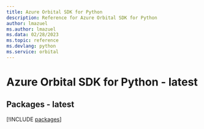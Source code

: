 ```yaml
---
title: Azure Orbital SDK for Python
description: Reference for Azure Orbital SDK for Python
author: lmazuel
ms.author: lmazuel
ms.data: 02/28/2023
ms.topic: reference
ms.devlang: python
ms.service: orbital
---
```

# Azure Orbital SDK for Python - latest
## Packages - latest
[!INCLUDE [packages](orbital-index.md)]